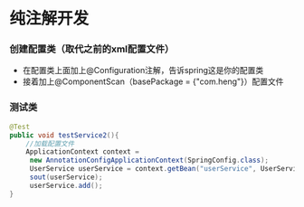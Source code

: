 # 纯注解开发

### 创建配置类（取代之前的xml配置文件）

* 在配置类上面加上@Configuration注解，告诉spring这是你的配置类
* 接着加上@ComponentScan（basePackage = {"com.heng"}）配置文件

### 测试类

```java
@Test
public void testService2(){
    //加载配置文件
    ApplicationContext context =
     new AnnotationConfigApplicationContext(SpringConfig.class);
     UserService userService = context.getBean("userService", UserService.class);
     sout(userService);
     userService.add();
}
```



### 

